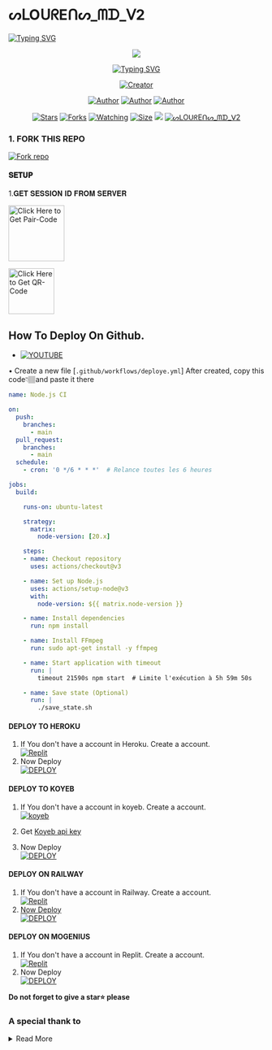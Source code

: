 #        ᔕᒪOᑌᖇEᑎᔕ_ᗰᗪ_ᐯ2

   <a>
                                      <a href="https://git.io/typing-svg"><img src="https://readme-typing-svg.demolab.com?font=Jersey+20+Charted&size=30&pause=1000&color=F71515&width=435&lines=BOT+100%25+HAITIEN%E2%84%A2%EF%B8%8F" alt="Typing SVG" /></a>   
            
<p align="center"> 
<up A simple WhatsApp User Bot Coded By SLOURENS </u>
</p>
<p align="center">
<img src="https://telegra.ph/file/3a8a01cd4ad8185799440.jpg"/>       
<p align="center">
  <a href="https://git.io/typing-svg"><img src="https://readme-typing-svg.demolab.com?font=EB+Garamond&weight=800&size=25&duration=4000&pause=1000&random=false&width=435&lines=It's Slourens;MULTI-DEVICE+WHATSAPP+BOT;DEVELOPED+BY+Slourens;RELEASED+DATE+07%2F7%2F2024."                               alt="Typing SVG" /></a>
</p> 
<p align="center">
<a href="#"><img title="Creator" src="https://img.shields.io/badge/Creator-Slourens.svg?style=for-the-badge&logo=github"></a>
</a>
</p>
<p align="center">
<a href="https://github.com/Slourens2004-cmr"><img title="Author" src="https://img.shields.io/badge/SLOURENS-black?style=for-the-badge&logo=Github"></a> <a href="https://chat.whatsapp.com/FpxvVBFOozA6IhNxIWhwFw"><img title="Author" src="https://img.shields.io/badge/CHANNEL-black?style=for-the-badge&logo=whatsapp"></a> <a href="https://wa.me/50946588798"><img title="Author" src="https://img.shields.io/badge/CHAT US-black?style=for-the-badge&logo=whatsapp">
<p/>
<p align="center">
<a href="https://github.com/Slourens2004-cmr/ᔕᒪOᑌᖇEᑎᔕ_ᗰᗪ_ᐯ2/stargazers/"><img title="Stars" src="https://img.shields.io/github/stars/Slourens2004-cmr/ᔕᒪOᑌᖇEᑎᔕ_ᗰᗪ_ᐯ2?color=white&style=flat-square"></a>
<a href="https://github.com/Slourens2004-cmr/ᔕᒪOᑌᖇEᑎᔕ_ᗰᗪ_ᐯ2/network/members"><img title="Forks" src="https://img.shields.io/github/forks/Slourens2004-cmr/ᔕᒪOᑌᖇEᑎᔕ_ᗰᗪ_ᐯ2?color=yellow&style=flat-square"></a>
<a href="https://github.com/Slourens2004-cmr/ᔕᒪOᑌᖇEᑎᔕ_ᗰᗪ_ᐯ2/watchers"><img title="Watching" src="https://img.shields.io/github/watchers/Slourens2004-cmr/ᔕᒪOᑌᖇEᑎᔕ_ᗰᗪ_ᐯ2?label=Watchers&color=red&style=flat-square"></a>
<a href="https://github.com/Janithsadanuwan/ᔕᒪOᑌᖇEᑎᔕ_ᗰᗪ_ᐯ2/"><img title="Size" src="https://img.shields.io/github/repo-size/AlipBot/Api-Alpis?style=flat-square&color=darkred"></a>
<a href="https://hits.seeyoufarm.com"><img src="https://hits.seeyoufarm.com/api/count/incr/badge.svg?url=https://github.com/Janithsadanuwan/ᔕᒪOᑌᖇEᑎᔕ_ᗰᗪ_ᐯ2/%2Fhit-counter&count_bg=%2379C83D&title_bg=%23555555&icon=probot.svg&icon_color=%2304FF00&title=hits&edge_flat=false"/></a>
        <a href = ""><img alt="ᔕᒪOᑌᖇEᑎᔕ_ᗰᗪ_ᐯ2" src="https://img.shields.io/youtube/channel/subscribers/UCjDKRYcwd5ZIpGICcVVL96Q" target="_blank" /></a>

### 1. FORK THIS REPO

<a href='https://github.com/Slourens2004-cmr/ᔕᒪOᑌᖇEᑎᔕ_ᗰᗪ_ᐯ2/fork' target="_blank"><img alt='Fork repo' src='https://img.shields.io/badge/Fork This Repo-black?style=for-the-badge&logo=git&logoColor=white'/></a>
<p align="center">

#### 𝐒𝐄𝐓𝐔𝐏


1.𝐆𝐄𝐓 𝐒𝐄𝐒𝐒𝐈𝐎𝐍 𝐈𝐃 𝐅𝐑𝐎𝐌 𝐒𝐄𝐑𝐕𝐄𝐑

<a href="https://slourens2004-session-2c65.onrender.com/pair"><img src="https://img.shields.io/badge/PAIR_CODE-blue" alt="Click Here to Get Pair-Code" width="110"></a>   

<a href="https://slourens2004-session-2c65.onrender.com/wasiqr"><img src="https://img.shields.io/badge/QR CODE-green" alt="Click Here to Get QR-Code" width="90"></a> 

## How To Deploy On Github.
* [![YOUTUBE](https://img.shields.io/badge/HOW_TO_DEPLOY-red?style=for-the-badge&logo=youtube&logoColor=white)](https://youtu.be/T77rQM7Nk5k?si=gg-LJxS6vC6kBEpJ)

• Create a new file [`.github/workflows/deploye.yml`] After created, copy this code👇🏽and paste it there
```yml
name: Node.js CI

on:
  push:
    branches:
      - main
  pull_request:
    branches:
      - main
  schedule:
    - cron: '0 */6 * * *'  # Relance toutes les 6 heures

jobs:
  build:

    runs-on: ubuntu-latest

    strategy:
      matrix:
        node-version: [20.x]

    steps:
    - name: Checkout repository
      uses: actions/checkout@v3

    - name: Set up Node.js
      uses: actions/setup-node@v3
      with:
        node-version: ${{ matrix.node-version }}

    - name: Install dependencies
      run: npm install

    - name: Install FFmpeg
      run: sudo apt-get install -y ffmpeg

    - name: Start application with timeout
      run: |
        timeout 21590s npm start  # Limite l'exécution à 5h 59m 50s

    - name: Save state (Optional)
      run: |
        ./save_state.sh
```
#### DEPLOY TO HEROKU 

1. If You don't have a account in Heroku. Create a account.
    <br>
<a href='https://heroku.com' target="_blank"><img alt='Replit' src='https://img.shields.io/badge/-Create-black?style=for-the-badge&logo=heroku'/></a>
   <br>
2. Now Deploy
    <br>
<a href='https://heroku.com/deploy?template=https://github.com/Slourens2004-cmr/ᔕᒪOᑌᖇEᑎᔕ_ᗰᗪ_ᐯ2' target="_blank"><img alt='DEPLOY' src='https://img.shields.io/badge/-DEPLOY-black?style=for-the-badge&logo=heroku'/></a>

#### DEPLOY TO KOYEB 

1. If You don't have a account in koyeb. Create a account.
    <br>
<a href='https://app.koyeb.com/auth/signup' target="_blank"><img alt='koyeb' src='https://img.shields.io/badge/-Create-black?style=for-the-badge&logo=koyeb'/></a>

2. Get [Koyeb api key](https://app.koyeb.com/account/api)

4. Now Deploy
    <br>
<a href='https://app.koyeb.com/services/deploy?type=git&repository=https://github.com/Slourens2004-cmr/ᔕᒪOᑌᖇEᑎᔕ_ᗰᗪ_ᐯ2-V2&branch=main&name=xbotmd&builder=dockerfile&env[SESSION_ID]=%20&env[WORK_TYPE]=private&env[HANDLER]=.&env[BOT_INFO]=ᔕᒪOᑌᖇEᑎᔕ_ᗰᗪ_ᐯ2-V2;ASWIN%20SPARKY;https://i.imgur.com/QH7T7u9.jpeg&env[SUDO]=50940489554,50940489554&env[STICKER_DATA]=ᔕᒪOᑌᖇEᑎᔕ_ᗰᗪ_ᐯ2&env[DATABASE_URL]' target="_blank"><img alt='DEPLOY' src='https://img.shields.io/badge/-DEPLOY-black?style=for-the-badge&logo=koyeb'/></a>

#### DEPLOY ON RAILWAY

1. If You don't have a account in Railway. Create a account.
    <br>
<a href='https://railway.app' target="_blank"><img alt='Replit' src='https://img.shields.io/badge/-Create-black?style=for-the-badge&logo=railway'/>
2. Now Deploy
    <br>
<a href='https://railway.app' target="_blank"><img alt='DEPLOY' src='https://img.shields.io/badge/-DEPLOY-black?style=for-the-badge&logo=railway'/></a>

#### DEPLOY ON MOGENIUS

1. If You don't have a account in Replit. Create a account.
    <br>
<a href='https://mogenius.com' target="_blank"><img alt='Replit' src='https://img.shields.io/badge/-Create-black?style=for-the-badge&logo=genius'/></a>
2. Now Deploy
    <br>
<a href='https://mogenius.com' target="_blank"><img alt='DEPLOY' src='https://img.shields.io/badge/-DEPLOY-black?style=for-the-badge&logo=genius'/></a>

  **Do not forget to give a star⭐️ please**

### A special thank to

<details close>
<summary>Read More</summary>

<br>

* [`TOGE SASAKI`](https://github.com/toge012345)
* [`ARTHUR SASAKI`](https://github.com/Alp24ni)
* ## Contact Dev of KERM🤪
* [`RAYAN`](https://wa.me/237656520674?text=Hi+Bro+Rayan+Big+Fan😍)
* [`GIFFARENO`](https://wa.me/237650564445?text=Hi+Bro+Giffareno+Big+Fan😍)
 </details>
 

